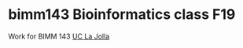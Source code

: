 # bimm143 Bioinformatics class F19

Work for BIMM 143 [UC La Jolla](https://bioboot.github.io/bimm143_F19/)


